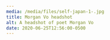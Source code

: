 ```yaml
---
media: /media/files/self-japan-1-.jpg
title: Morgan Vo headshot
alt: A headshot of poet Morgan Vo
date: 2020-06-25T12:56:00-0500
---
```

